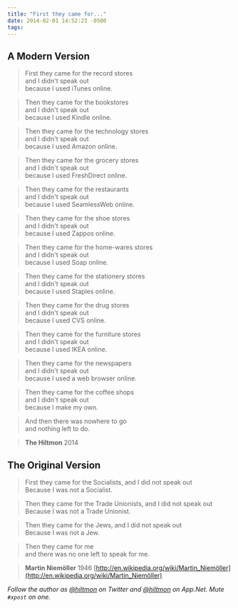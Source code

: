 ```yaml
---
title: "First they came for..."
date: 2014-02-01 14:52:23 -0500
tags: 
---
```


## A Modern Version

> First they came for the record stores<br/>and I didn't speak out<br/>because I used iTunes online.

> Then they came for the bookstores<br/>and I didn't speak out<br/>because I used Kindle online.

> Then they came for the technology stores<br/>and I didn't speak out<br/>because I used Amazon online.

> Then they came for the grocery stores<br/>and I didn't speak out<br/>because I used FreshDirect online.

> Then they came for the restaurants<br/>and I didn't speak out<br/>because I used SeamlessWeb online.

> Then they came for the shoe stores<br/>and I didn't speak out<br/>because I used Zappos online.

> Then they came for the home-wares stores<br/>and I didn't speak out<br/>because I used Soap online.

> Then they came for the stationery stores<br/>and I didn't speak out<br/>because I used Staples online.

> Then they came for the drug stores<br/>and I didn't speak out<br/>because I used CVS online.

> Then they came for the furniture stores<br/>and I didn't speak out<br/>because I used IKEA online.

> Then they came for the newspapers<br/>and I didn't speak out<br/>because I used a web browser online.

> Then they came for the coffee shops<br/>and I didn't speak out<br/>because I make my own.

> And then there was nowhere to go<br/>and nothing left to do.

> **The Hiltmon** 2014 

## The Original Version

> First they came for the Socialists, and I did not speak out<br/>Because I was not a Socialist.

> Then they came for the Trade Unionists, and I did not speak out<br/>Because I was not a Trade Unionist.

> Then they came for the Jews, and I did not speak out<br/>Because I was not a Jew.

> Then they came for me<br/>and there was no one left to speak for me.

> **Martin Niemöller** 1946 [http://en.wikipedia.org/wiki/Martin_Niemöller](http://en.wikipedia.org/wiki/Martin_Niemöller)


*Follow the author as [@hiltmon](https://twitter.com/hiltmon) on Twitter and [@hiltmon](http://alpha.app.net/hiltmon) on App.Net. Mute `#xpost` on one.*
